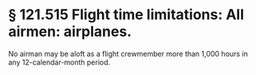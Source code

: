 # § 121.515   Flight time limitations: All airmen: airplanes.

No airman may be aloft as a flight crewmember more than 1,000 hours in any 12-calendar-month period. 




